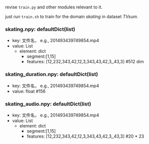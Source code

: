 revise `train.py` and other modules relevant to it.

just run `train.sh` to train for the domain *skating* in dataset *TVsum*. 


### skating.npy: defaultDict(list)
-   key: 文件名， e.g., 201493439749854.mp4
-   value: List
    -   element: dict
        -   segment:[1,15]
        -   features: [12,232,343,42,12,3,343,43,42,3,,43,3] #512 dim
### skating_duration.npy: defaultDict(list)
-   key: 文件名， e.g., 201493439749854.mp4
-   value: float  #156
### skating_audio.npy: defaultDict(list)
-   key: 文件名， e.g., 201493439749854.mp4
-   value: List
    -   element: dict
        -   segment:[1,15]
        -   features: [12,232,343,42,12,3,343,43,42,3,,43,3] #20 * 23